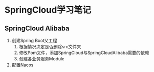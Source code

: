 # SpringCloud学习笔记

## SpringCloud Alibaba
1. 创建Spring Boot父工程
   1. 根据情况决定是否删除src文件夹
   2. 修改Pom文件，添加SpringCloud与SpringCloudAlibaba需要的依赖
   3. 创建各业务服务Module
2. 配置Nacos